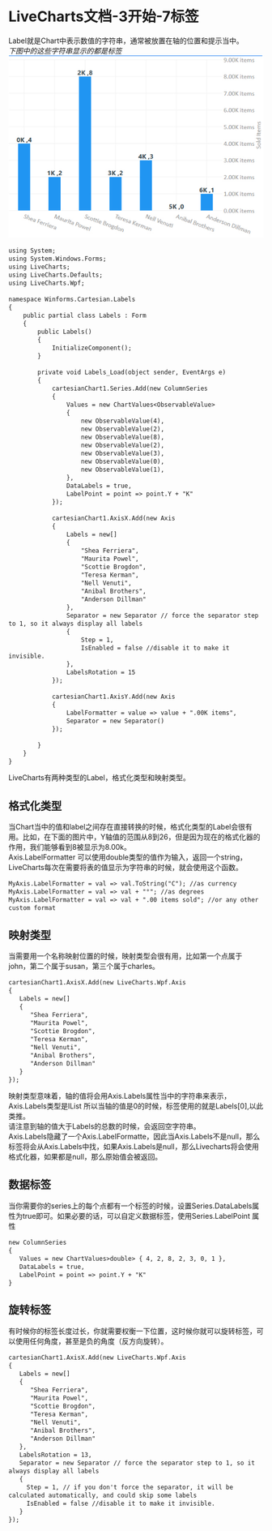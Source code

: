 # LiveCharts文档-3开始-7标签
Label就是Chart中表示数值的字符串，通常被放置在轴的位置和提示当中。  
*下图中的这些字符串显示的都是标签*  
![](../Images/livecharts/labels.jpg)

```
using System;
using System.Windows.Forms;
using LiveCharts;
using LiveCharts.Defaults;
using LiveCharts.Wpf;
 
namespace Winforms.Cartesian.Labels
{
    public partial class Labels : Form
    {
        public Labels()
        {
            InitializeComponent();
        }
 
        private void Labels_Load(object sender, EventArgs e)
        {
            cartesianChart1.Series.Add(new ColumnSeries
            {
                Values = new ChartValues<ObservableValue>
                {
                    new ObservableValue(4),
                    new ObservableValue(2),
                    new ObservableValue(8),
                    new ObservableValue(2),
                    new ObservableValue(3),
                    new ObservableValue(0),
                    new ObservableValue(1),
                },
                DataLabels = true,
                LabelPoint = point => point.Y + "K"
            });
 
            cartesianChart1.AxisX.Add(new Axis
            {
                Labels = new[]
                {
                    "Shea Ferriera",
                    "Maurita Powel",
                    "Scottie Brogdon",
                    "Teresa Kerman",
                    "Nell Venuti",
                    "Anibal Brothers",
                    "Anderson Dillman"
                },
                Separator = new Separator // force the separator step to 1, so it always display all labels
                {
                    Step = 1,
                    IsEnabled = false //disable it to make it invisible.
                },
                LabelsRotation = 15
            });
 
            cartesianChart1.AxisY.Add(new Axis
            {
                LabelFormatter = value => value + ".00K items",
                Separator = new Separator()
            });
 
        }
    }
}
```

LiveCharts有两种类型的Label，格式化类型和映射类型。  
## 格式化类型
当Chart当中的值和label之间存在直接转换的时候，格式化类型的Label会很有用。比如，在下面的图片中，Y轴值的范围从8到26，但是因为现在的格式化器的作用，我们能够看到8被显示为8.00k。  
Axis.LabelFormatter 可以使用double类型的值作为输入，返回一个string，LiveCharts每次在需要将表的值显示为字符串的时候，就会使用这个函数。
```
MyAxis.LabelFormatter = val => val.ToString("C"); //as currency
MyAxis.LabelFormatter = val => val + "°"; //as degrees
MyAxis.LabelFormatter = val => val + ".00 items sold"; //or any other custom format
```
## 映射类型
当需要用一个名称映射位置的时候，映射类型会很有用，比如第一个点属于john，第二个属于susan，第三个属于charles。  
```
cartesianChart1.AxisX.Add(new LiveCharts.Wpf.Axis
{
   Labels = new[]
   {
      "Shea Ferriera",
      "Maurita Powel",
      "Scottie Brogdon",
      "Teresa Kerman",
      "Nell Venuti",
      "Anibal Brothers",
      "Anderson Dillman"
   }
});
```
映射类型意味着，轴的值将会用Axis.Labels属性当中的字符串来表示，Axis.Labels类型是IList<string> 所以当轴的值是0的时候，标签使用的就是Labels[0],以此类推。  
请注意到轴的值大于Labels的总数的时候，会返回空字符串。   
Axis.Labels隐藏了一个Axis.LabelFormatte，因此当Axis.Labels不是null，那么标签将会从Axis.Labels中找，如果Axis.Labels是null，那么Livecharts将会使用格式化器，如果都是null，那么原始值会被返回。   
## 数据标签
当你需要你的series上的每个点都有一个标签的时候，设置Series.DataLabels属性为true即可。如果必要的话，可以自定义数据标签，使用Series.LabelPoint 属性
```
new ColumnSeries
{
   Values = new ChartValues>double> { 4, 2, 8, 2, 3, 0, 1 },
   DataLabels = true,
   LabelPoint = point => point.Y + "K"
}
```
## 旋转标签
有时候你的标签长度过长，你就需要权衡一下位置，这时候你就可以旋转标签，可以使用任何角度，甚至是负的角度（反方向旋转）。  
```
cartesianChart1.AxisX.Add(new LiveCharts.Wpf.Axis
{
   Labels = new[]
   {
      "Shea Ferriera",
      "Maurita Powel",
      "Scottie Brogdon",
      "Teresa Kerman",
      "Nell Venuti",
      "Anibal Brothers",
      "Anderson Dillman"
   },
   LabelsRotation = 13,
   Separator = new Separator // force the separator step to 1, so it always display all labels
   {
     Step = 1, // if you don't force the separator, it will be calculated automatically, and could skip some labels
     IsEnabled = false //disable it to make it invisible.
   }
});
```
